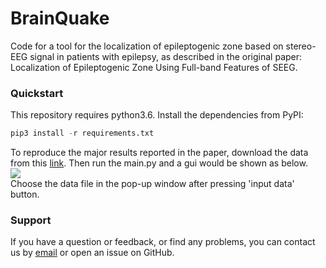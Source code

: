 # BrainQuake
Code for a tool for the localization of epileptogenic zone based on stereo-EEG signal in patients with epilepsy, as described in the original paper: Localization of Epileptogenic Zone Using Full-band Features of SEEG.
### Quickstart
This repository requires python3.6. Install the dependencies from PyPI:
```python
pip3 install -r requirements.txt
```
To reproduce the major results reported in the paper, download the data from this [link](https://github.com/TongZhh/BrainQuake/raw/master/data). Then run the main.py and a gui would be shown as below.<br>
![](https://github.com/TongZhh/BrainQuake/raw/master/Assets/gui.png)<br>
Choose the data file in the pop-up window after pressing 'input data' button.
### Support
If you have a question or feedback, or find any problems, you can contact us by [email](zhaotongztzt@gmail.com) or open an issue on GitHub.
